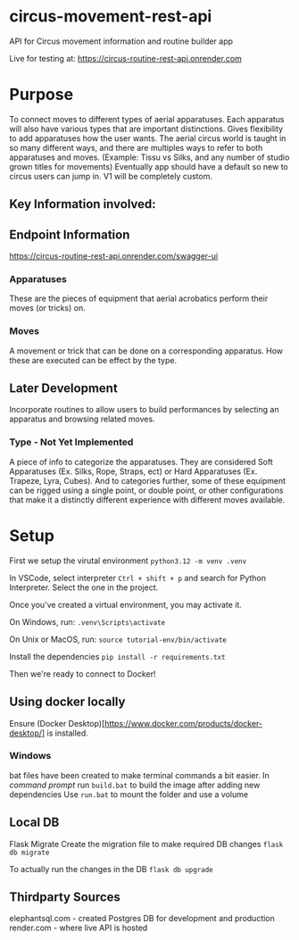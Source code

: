 # circus-movement-rest-api
API for Circus movement information and routine builder app

Live for testing at: https://circus-routine-rest-api.onrender.com

# Purpose
To connect moves to different types of aerial apparatuses. Each apparatus will also have various types that are important distinctions. 
Gives flexibility to add apparatuses how the user wants. The aerial circus world is taught in so many different ways, and there are multiples ways to refer to both apparatuses and moves. (Example: Tissu vs Silks, and any number of studio grown titles for movements)
Eventually app should have a default so new to circus users can jump in. V1 will be completely custom. 

## Key Information involved:

## Endpoint Information
https://circus-routine-rest-api.onrender.com/swagger-ui


### Apparatuses
These are the pieces of equipment that aerial acrobatics perform their moves (or tricks) on. 

### Moves
A movement or trick that can be done on a corresponding apparatus. How these are executed can be effect by the type. 

## Later Development
Incorporate routines to allow users to build performances by selecting an apparatus and browsing related moves. 

### Type - Not Yet Implemented
A piece of info to categorize the apparatuses. They are considered Soft Apparatuses (Ex. Silks, Rope, Straps, ect) or Hard Apparatuses (Ex. Trapeze, Lyra, Cubes).
And to categories further, some of these equipment can be rigged using a single point, or double point, or other configurations that make it a distinctly different experience with different moves available. 

# Setup
First we setup the virutal environment
`python3.12 -m venv .venv`

In VSCode, select interpreter
`Ctrl + shift + p` and search for Python Interpreter. Select the one in the project.

Once you’ve created a virtual environment, you may activate it.

On Windows, run:
`.venv\Scripts\activate`

On Unix or MacOS, run:
`source tutorial-env/bin/activate`

Install the dependencies
`pip install -r requirements.txt`

Then we're ready to connect to Docker!

## Using docker locally
Ensure (Docker Desktop)[https://www.docker.com/products/docker-desktop/] is installed. 

### Windows
bat files have been created to make terminal commands a bit easier. 
In _command prompt_ run `build.bat` to build the image after adding new dependencies
Use `run.bat` to mount the folder and use a volume


## Local DB
Flask Migrate
Create the migration file to make required DB changes
`flask db migrate`

To actually run the changes in the DB 
`flask db upgrade`

## Thirdparty Sources
elephantsql.com - created Postgres DB for development and production
render.com - where live API is hosted
